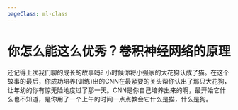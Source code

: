 ```yaml
---
pageClass: ml-class
---
```

# 你怎么能这么优秀？卷积神经网络的原理
还记得上次我们聊的成长的故事吗? 小时候你将小强家的大花狗认成了猫。在这个故事的最后，你成功培养(训练)出的CNN在最紧要的关头帮你认出了那只大花狗，让年幼的你有惊无险地度过了那一天。CNN是你自己培养出来的啊，最开始它什么也不知道，是你用了一个上午的时间一点点教会它什么是猫，什么是狗。

<Livere/>